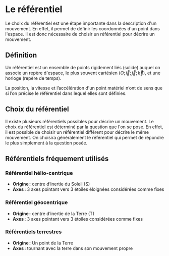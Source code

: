 # Le référentiel

Le choix du référentiel est une étape importante dans la description d'un mouvement. En effet, il permet de définir les coordonnées d'un point dans l'espace. Il est donc nécessaire de choisir un référentiel pour décrire un mouvement.

## Définition

Un référentiel est un ensemble de points rigidement liés (solide) auquel on associe un repère d'espace, le plus souvent cartésien $(O; \vec{i}; \vec{j}; \vec{k})$, et une horloge (repère de temps).

La position, la vitesse et l’accélération d'un point matériel n’ont de sens que si l’on précise le référentiel dans lequel elles sont définies.

## Choix du référentiel

Il existe plusieurs référentiels possibles pour décrire un mouvement. Le choix du référentiel est déterminé par la question que l'on se pose. En effet, il est possible de choisir un référentiel différent pour décrire le même mouvement. On choisira généralement le référentiel qui permet de répondre le plus simplement à la question posée.

## Référentiels fréquement utilisés

<!--TODO : Ajouter image référentiel-->

### Référentiel hélio-centrique

- __Origine :__ centre d’inertie du Soleil (S)
- __Axes :__ 3 axes pointant vers 3 étoiles éloignées considérées comme fixes

### Référentiel géocentrique

- __Origine :__ centre d’inertie de la Terre (T)
- __Axes :__ 3 axes pointant vers 3 étoiles considérées comme fixes

### Référentiels terrestres

- __Origine :__ Un point de la Terre
- __Axes :__ tournant avec la terre dans son mouvement propre

<!--TODO : Ajouter image avec trajectoire différentes-->